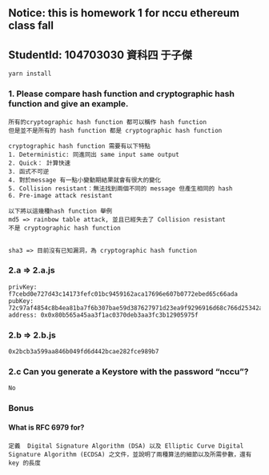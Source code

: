 
## Notice: this is homework 1 for nccu ethereum class fall
## StudentId: 104703030 資科四 于子傑
```
yarn install
```

### 1. Please compare hash function and cryptographic hash function and give an example.

```
所有的cryptographic hash function 都可以稱作 hash function
但是並不是所有的 hash function 都是 cryptographic hash function

cryptographic hash function 需要有以下特點
1. Deterministic: 同進同出 same input same output
2. Quick： 計算快速
3. 函式不可逆
4. 對於message 有一點小變動期結果就會有很大的變化
5. Collision resistant：無法找到兩個不同的 message 但產生相同的 hash
6. Pre-image attack resistant

以下將以這幾種hash function 舉例
md5 => rainbow table attack, 並且已經失去了 Collision resistant
不是 cryptographic hash function


sha3 => 目前沒有已知漏洞，為 cryptographic hash function
```

### 2.a => 2.a.js
```
privKey:  f7cebd0e727d43c14173fefc01bc9459162aca17696e607b0772ebed65c66ada
pubKey: 72c97af4854c8b4ea81ba7f6b307bae59d387627971d23ea9f9296916d68c766d25342a8e319c6a175d3c34e2e560bb31d307f75d6296524f48ab0caa17ada7b
address: 0x0x80b565a45aa3f1ac0370deb3aa3fc3b12905975f

```

### 2.b => 2.b.js
```
0x2bcb3a599aa846b049fd6d442bcae282fce989b7
```

### 2.c Can you generate a Keystore with the password “nccu”?
```
No
```

### Bonus

#### What is RFC 6979 for? 
```
定義  Digital Signature Algorithm (DSA) 以及 Elliptic Curve Digital Signature Algorithm (ECDSA) 之文件，並說明了兩種算法的細節以及所需參數，還有key 的長度
```